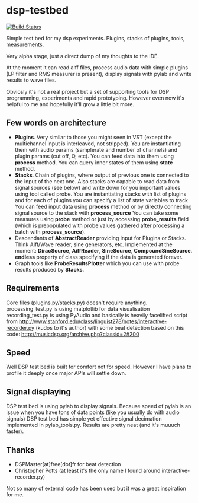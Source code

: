 dsp-testbed
===========
[![Build Status](https://travis-ci.org/dchaplinsky/dsp-testbed.png?branch=master)](https://travis-ci.org/dchaplinsky/dsp-testbed)

Simple test bed for my dsp experiments. Plugins, stacks of plugins, tools, measurements.

Very alpha stage, just a direct dump of my thoughts to the IDE.

At the moment it can read aiff files, process audio data with simple plugins (LP filter and RMS 
measurer is present), display signals with pylab and write results to wave files.

Obviosly it's not a real project but a set of supporting tools for DSP programming, experiments
and rapid prototyping. However even now it's helpful to me and hopefully it'll grow a little bit more.

## Few words on architecture
* **Plugins**. Very similar to those you might seen in VST (except the multichannel input is interleaved, not stripped).
You are instantiating them with audio params (samplerate and number of channels) and plugin params (cut off, Q, etc).
You can feed data into them using **process** method. You can query inner states of them using **state** method.
* **Stacks**. Chain of plugins, where output of previous one is connected to the input of the next one.
Also stacks are capable to read data from signal sources (see below) and write down for you important values using
tool called probe.
You are instantiating stacks with list of plugins and for each of plugins you can specify a list of state variables to track
You can feed input data using **process** method or by directly connecting signal source to the stack with **process_source**
You can take some measures using **probe** method or just by accessing **probe_results** field (which is prepopulated
with probe values gathered after processing a batch with **process_source**).
* Descendants of **AbstractReader** providing input for Plugins or Stacks. Think Aiff/Wave reader,
sine generators, etc. Implemented at the moment: **DiracSource**, **AiffReader**, **SineSource**, **CompoundSineSource**.
**endless** property of class specifying if the data is generated forever.
* Graph tools like **ProbeResultsPlotter** which you can use with probe results produced by **Stacks**.

## Requirements
Core files (plugins.py/stacks.py) doesn't require anything.
processing_test.py is using matplotlib for data visualisation
recording_test.py is using PyAudio and basically is heavily facelifted
script from http://www.stanford.edu/class/linguist278/notes/interactive-recorder.py
(kudos to it's author) with some beat detection based on this code:
http://musicdsp.org/archive.php?classid=2#200

## Speed
Well DSP test bed is built for comfort not for speed. However I have plans to profile it deeply once major
APIs will settle down.

## Signal displaying
DSP test bed is using pylab to display signals. Because speed of pylab is an issue when you have tons of
data points (like you usually do with audio signals) DSP test bed has simple yet effective signal decimation
implemented in pylab_tools.py. Results are pretty neat (and it's muuuch faster).

## Thanks
* DSPMaster[at]free[dot]fr for beat detection
* Christopher Potts (at least it's the only name I found around interactive-recorder.py)

Not so many of external code has been used but it was a great inspiration for me.